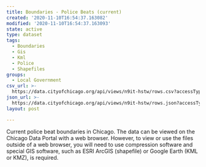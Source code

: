 ```yaml
---
title: Boundaries - Police Beats (current)
created: '2020-11-10T16:54:37.163082'
modified: '2020-11-10T16:54:37.163093'
state: active
type: dataset
tags:
  - Boundaries
  - Gis
  - Kml
  - Police
  - Shapefiles
groups:
  - Local Government
csv_url: >-
  https://data.cityofchicago.org/api/views/n9it-hstw/rows.csv?accessType=DOWNLOAD
json_url: >-
  https://data.cityofchicago.org/api/views/n9it-hstw/rows.json?accessType=DOWNLOAD
layout: post

---
```

Current police beat boundaries in Chicago. The data can be viewed on the Chicago Data Portal with a web browser. However, to view or use the files outside of a web browser, you will need to use compression software and special GIS software, such as ESRI ArcGIS (shapefile) or Google Earth (KML or KMZ), is required.
